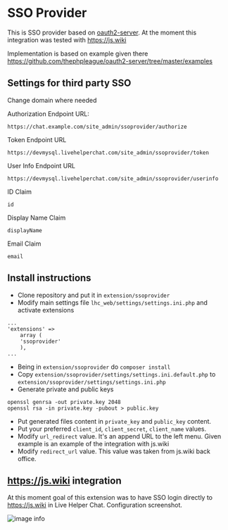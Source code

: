 # SSO Provider

This is SSO provider based on [oauth2-server](https://github.com/thephpleague/oauth2-server). At the moment this integration was tested with https://js.wiki

Implementation is based on example given there https://github.com/thephpleague/oauth2-server/tree/master/examples

## Settings for third party SSO

Change domain where needed


Authorization Endpoint URL:
```
https://chat.example.com/site_admin/ssoprovider/authorize
```

Token Endpoint URL
```
https://devmysql.livehelperchat.com/site_admin/ssoprovider/token
```

User Info Endpoint URL
```
https://devmysql.livehelperchat.com/site_admin/ssoprovider/userinfo
```

ID Claim
```
id
```

Display Name Claim
```
displayName
```

Email Claim
```
email
```

## Install instructions

* Clone repository and put it in `extension/ssoprovider`
* Modify main settings file `lhc_web/settings/settings.ini.php` and activate extensions
```
...
'extensions' =>
    array (   
    'ssoprovider'
    ),
...
```
* Being in `extension/ssoprovider` do `composer install`
* Copy `extension/ssoprovider/settings/settings.ini.default.php` to `extension/ssoprovider/settings/settings.ini.php`
* Generate private and public keys
```shell
openssl genrsa -out private.key 2048
openssl rsa -in private.key -pubout > public.key
```
* Put generated files content in `private_key` and `public_key` content.
* Put your preferred `client_id`, `client_secret`, `client_name` values.
* Modify `url_redirect` value. It's an append URL to the left menu. Given example is an example of the integration with js.wiki
* Modify `redirect_url` value. This value was taken from js.wiki back office.

## https://js.wiki integration

At this moment goal of this extension was to have SSO login directly to https://js.wiki in Live Helper Chat. Configuration screenshot.

![image info](/LiveHelperChat/ssoprovider/blob/main/doc/js.wiki.png?raw=true)